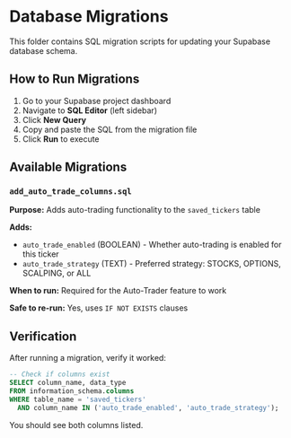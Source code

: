 # Database Migrations

This folder contains SQL migration scripts for updating your Supabase database schema.

## How to Run Migrations

1. Go to your Supabase project dashboard
2. Navigate to **SQL Editor** (left sidebar)
3. Click **New Query**
4. Copy and paste the SQL from the migration file
5. Click **Run** to execute

## Available Migrations

### `add_auto_trade_columns.sql`

**Purpose:** Adds auto-trading functionality to the `saved_tickers` table

**Adds:**
- `auto_trade_enabled` (BOOLEAN) - Whether auto-trading is enabled for this ticker
- `auto_trade_strategy` (TEXT) - Preferred strategy: STOCKS, OPTIONS, SCALPING, or ALL

**When to run:** Required for the Auto-Trader feature to work

**Safe to re-run:** Yes, uses `IF NOT EXISTS` clauses

## Verification

After running a migration, verify it worked:

```sql
-- Check if columns exist
SELECT column_name, data_type 
FROM information_schema.columns 
WHERE table_name = 'saved_tickers' 
  AND column_name IN ('auto_trade_enabled', 'auto_trade_strategy');
```

You should see both columns listed.
